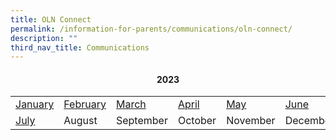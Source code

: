 ```yaml
---
title: OLN Connect
permalink: /information-for-parents/communications/oln-connect/
description: ""
third_nav_title: Communications
---
```

<h4 style="text-align: center;"><strong>2023</strong></h4>
<table class="ive_eobj_center iveo_table ives_tab_simple3">
<tbody>
<tr>
<td><a href="/files/2023Connect/OLN_Connect_P001r1.pdf" rel="noopener">January</a></td>
<td><a href="/files/2023Connect/OLN_Connect_P002.pdf" rel="noopener">February</a></td>
<td><a href="/files/2023Connect/OLN_Connect_P003 (1).pdf" rel="noopener">March</a></td>
<td><a href="/files/2023Connect/oln_connect_p004 (2).pdf" rel="noopener">April</a></td>
<td><a href="/files/2023Connect/oln_connect_p005 (2).pdf" rel="noopener">May</a></td>
<td><a href="/files/2023Connect/oln_connect_p006.pdf" rel="noopener">June</a></td>
</tr>
<tr>
	<td><a href="/files/2023Connect/oln_connect_p007.pdf" rel="noopener">July</a></td>
<td>August</td>
<td>September</td>
<td>October</td>
<td>November</td>
<td>December</td>
</tr>
</tbody>
</table>